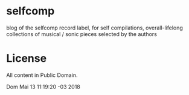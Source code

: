 # selfcomp
blog of the selfcomp record label, for self compilations, overall-lifelong collections of musical / sonic pieces selected by the authors

# License
All content in Public Domain.

Dom Mai 13 11:19:20 -03 2018
